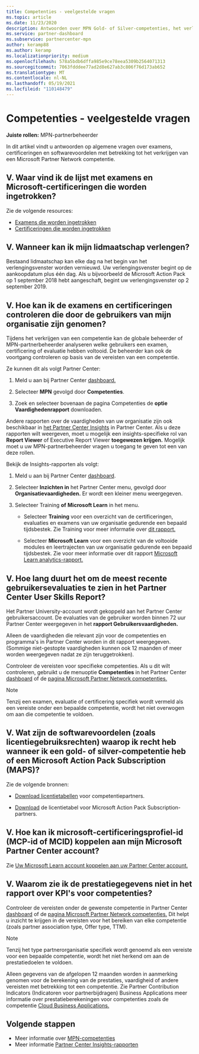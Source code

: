 ```yaml
---
title: Competenties - veelgestelde vragen
ms.topic: article
ms.date: 11/23/2020
description: Antwoorden over MPN Gold- of Silver-competenties, het verlopen van voordelen, het verlengen of activeren van licenties voor Azure, cloud, Visual Studio, technische, ondersteuningsvoordelen.
ms.service: partner-dashboard
ms.subservice: partnercenter-mpn
author: keramp88
ms.author: keramp
ms.localizationpriority: medium
ms.openlocfilehash: 578a5bdb6dffa985e9ce78eea5309b2564071313
ms.sourcegitcommit: 7063fdddee77ad2d8e627ab3c806f76d173ab652
ms.translationtype: MT
ms.contentlocale: nl-NL
ms.lasthandoff: 05/19/2021
ms.locfileid: "110148479"
---
```

# <a name="competencies---frequently-asked-questions"></a>Competenties - veelgestelde vragen

**Juiste rollen:** MPN-partnerbeheerder

In dit artikel vindt u antwoorden op algemene vragen over examens, certificeringen en softwarevoordelen met betrekking tot het verkrijgen van een Microsoft Partner Network competentie.

## <a name="q-where-can-i-find-the-list-of-exams-and-microsoft-certifications-being-retired"></a>V. Waar vind ik de lijst met examens en Microsoft-certificeringen die worden ingetrokken?

Zie de volgende resources:

- [Examens die worden ingetrokken](/learn/certifications/retired-certification-exams)
- [Certificeringen die worden ingetrokken](/learn/certifications/retired-certifications)

## <a name="q-when-can-i-renew-my-membership"></a>V. Wanneer kan ik mijn lidmaatschap verlengen?

Bestaand lidmaatschap kan elke dag na het begin van het verlengingsvenster worden vernieuwd. Uw verlengingsvenster begint op de aankoopdatum plus één dag. Als u bijvoorbeeld de Microsoft Action Pack op 1 september 2018 hebt aangeschaft, begint uw verlengingsvenster op 2 september 2019.

## <a name="q-how-can-i-verify-the-exams-and-certifications-taken-by-my-organizations-users"></a>V. Hoe kan ik de examens en certificeringen controleren die door de gebruikers van mijn organisatie zijn genomen?

Tijdens het verkrijgen van een competentie kan de globale beheerder of MPN-partnerbeheerder analyseren welke gebruikers een examen, certificering of evaluatie hebben voltooid. De beheerder kan ook de voortgang controleren op basis van de vereisten van een competentie.

Ze kunnen dit als volgt Partner Center:

1. Meld u aan bij Partner Center [dashboard.](https://partner.microsoft.com/dashboard)

1. Selecteer **MPN** gevolgd door **Competenties**.

1. Zoek en selecteer bovenaan de pagina Competenties de **optie Vaardighedenrapport** downloaden.

Andere rapporten over de vaardigheden van uw organisatie zijn ook beschikbaar in [het Partner Center Insights](partner-center-insights.md) in Partner Center. Als u deze rapporten wilt weergeven, moet u mogelijk een insights-specifieke rol van **Report Viewer** of Executive Report Viewer **toegewezen krijgen.** Mogelijk moet u uw MPN-partnerbeheerder vragen u toegang te geven tot een van deze rollen.

Bekijk de Insights-rapporten als volgt:

1. Meld u aan bij Partner Center [dashboard](https://partner.microsoft.com/dashboard).

1. Selecteer **Inzichten in** het Partner Center menu, gevolgd door **Organisatievaardigheden.** Er wordt een kleiner menu weergegeven.

1. Selecteer Training **of** **Microsoft Learn** in het menu.

   - Selecteer **Training** voor een overzicht van de certificeringen, evaluaties en examens van uw organisatie gedurende een bepaald tijdsbestek. Zie Training voor meer informatie over [dit rapport.](pci-training-dashboard.md)

   - Selecteer **Microsoft Learn** voor een overzicht van de voltooide modules en leertrajecten van uw organisatie gedurende een bepaald tijdsbestek. Zie voor meer informatie over dit rapport [Microsoft Learn analytics-rapport.](ms-learn-analytics.md)

## <a name="q-how-long-does-it-take-to-see-the-latest-user-assessments-in-the-partner-center-user-skills-report"></a>V. Hoe lang duurt het om de meest recente gebruikersevaluaties te zien in het Partner Center User Skills Report?

Het Partner University-account wordt gekoppeld aan het Partner Center gebruikersaccount. De evaluaties van de gebruiker worden binnen 72 uur Partner Center weergegeven in het **rapport Gebruikersvaardigheden.**

Alleen de vaardigheden die relevant zijn voor de competenties en programma's in Partner Center worden in dit rapport weergegeven. (Sommige niet-gestopte vaardigheden kunnen ook 12 maanden of meer worden weergegeven nadat ze zijn teruggetrokken).

Controleer de vereisten voor specifieke competenties. Als u dit wilt controleren, gebruikt u de menuoptie **Competenties** in het Partner Center [dashboard](https://partner.microsoft.com/dashboard) of de [pagina Microsoft Partner Network competenties.](https://partner.microsoft.com/membership/competencies)

> [!NOTE]
> Tenzij een examen, evaluatie of certificering specifiek wordt vermeld als een vereiste onder een bepaalde competentie, wordt het niet overwogen om aan die competentie te voldoen.

## <a name="q-what-are-the-software-benefits-such-as-license-use-rights-that-i-am-entitled-to-when-i-achieve-a-gold-or-silver-competency-or-buy-a-microsoft-action-pack-subscription-maps"></a>V. Wat zijn de softwarevoordelen (zoals licentiegebruiksrechten) waarop ik recht heb wanneer ik een gold- of silver-competentie heb of een Microsoft Action Pack Subscription (MAPS)?

Zie de volgende bronnen:

- [Download licentietabellen](https://assetsprod.microsoft.com/mpn-maps-software-iur-competency-license-table.docx) voor competentiepartners.

- [Download](https://assetsprod.microsoft.com/en-us/microsoft-action-pack-license-table.pdf) de licentietabel voor Microsoft Action Pack Subscription-partners.

## <a name="q-how-do-i-link-a-microsoft-certification-profile-id-mcp-id-or-mcid-to-my-microsoft-partner-center-account"></a>V. Hoe kan ik microsoft-certificeringsprofiel-id (MCP-id of MCID) koppelen aan mijn Microsoft Partner Center account?

Zie [Uw Microsoft Learn account koppelen aan uw Partner Center account.](ms-learn-associate.md)

## <a name="q-why-cant-i-see-the-performance-data-reflected-under-the-competencies-kpis-report"></a>V. Waarom zie ik de prestatiegegevens niet in het rapport over KPI's voor competenties?

Controleer de vereisten onder de gewenste competentie in Partner Center [dashboard](https://partner.microsoft.com/dashboard) of de [pagina Microsoft Partner Network competenties.](https://partner.microsoft.com/membership/competencies) Dit helpt u inzicht te krijgen in de vereisten voor het bereiken van elke competentie (zoals partner association type, Offer type, TTM).

> [!NOTE]
> Tenzij het type partnerorganisatie specifiek wordt genoemd als een vereiste voor een bepaalde competentie, wordt het niet herkend om aan de prestatiedoelen te voldoen.
>
> Alleen gegevens van de afgelopen 12 maanden worden in aanmerking genomen voor de berekening van de prestaties, vaardigheid of andere vereisten met betrekking tot een competentie. Zie Partner Contribution Indicators (Indicatoren voor partnerbijdragen) Business Applications meer informatie over prestatieberekeningen voor competenties zoals de competentie [Cloud Business Applications.](partner-contribution-indicators.md)

## <a name="next-steps"></a>Volgende stappen

- Meer informatie over [MPN-competenties](learn-about-competencies.md)
- Meer informatie [Partner Center Insights-rapporten](partner-center-insights.md)
